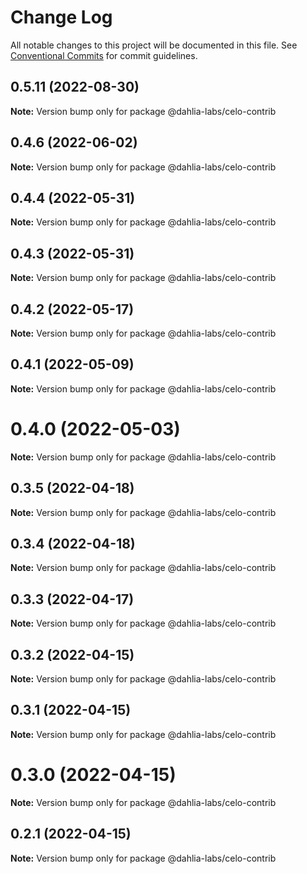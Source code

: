 # Change Log

All notable changes to this project will be documented in this file.
See [Conventional Commits](https://conventionalcommits.org) for commit guidelines.

## 0.5.11 (2022-08-30)

**Note:** Version bump only for package @dahlia-labs/celo-contrib





## 0.4.6 (2022-06-02)

**Note:** Version bump only for package @dahlia-labs/celo-contrib





## 0.4.4 (2022-05-31)

**Note:** Version bump only for package @dahlia-labs/celo-contrib





## 0.4.3 (2022-05-31)

**Note:** Version bump only for package @dahlia-labs/celo-contrib





## 0.4.2 (2022-05-17)

**Note:** Version bump only for package @dahlia-labs/celo-contrib





## 0.4.1 (2022-05-09)

**Note:** Version bump only for package @dahlia-labs/celo-contrib





# 0.4.0 (2022-05-03)

**Note:** Version bump only for package @dahlia-labs/celo-contrib





## 0.3.5 (2022-04-18)

**Note:** Version bump only for package @dahlia-labs/celo-contrib





## 0.3.4 (2022-04-18)

**Note:** Version bump only for package @dahlia-labs/celo-contrib





## 0.3.3 (2022-04-17)

**Note:** Version bump only for package @dahlia-labs/celo-contrib





## 0.3.2 (2022-04-15)

**Note:** Version bump only for package @dahlia-labs/celo-contrib





## 0.3.1 (2022-04-15)

**Note:** Version bump only for package @dahlia-labs/celo-contrib





# 0.3.0 (2022-04-15)

**Note:** Version bump only for package @dahlia-labs/celo-contrib





## 0.2.1 (2022-04-15)

**Note:** Version bump only for package @dahlia-labs/celo-contrib
